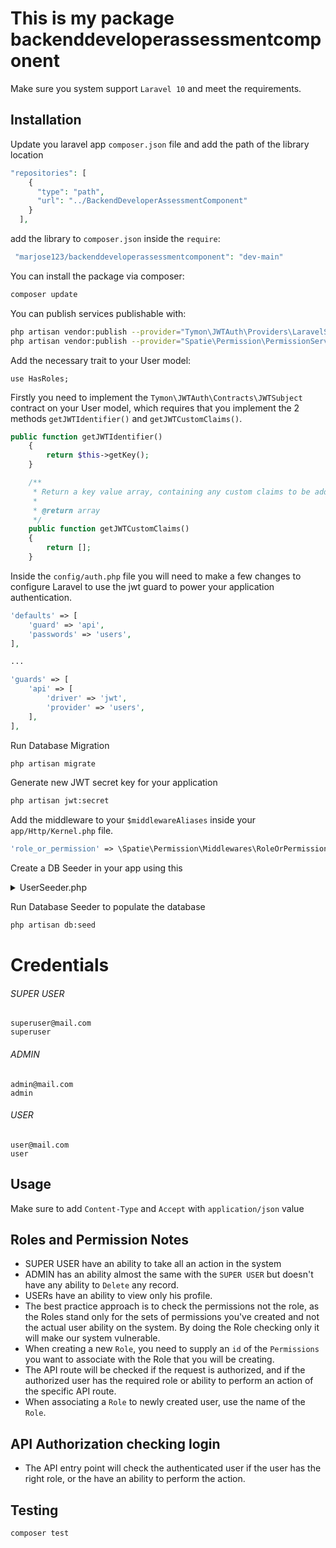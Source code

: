 # This is my package backenddeveloperassessmentcomponent
Make sure you system support `Laravel 10` and meet the requirements.

## Installation

Update you laravel app `composer.json` file and add the path of the library location

```php
"repositories": [
    {
      "type": "path",
      "url": "../BackendDeveloperAssessmentComponent"
    }
  ],

```

add the library to `composer.json` inside the `require`:
```php
 "marjose123/backenddeveloperassessmentcomponent": "dev-main"
```

You can install the package via composer:

```bash
composer update
```

You can publish services publishable with:

```bash
php artisan vendor:publish --provider="Tymon\JWTAuth\Providers\LaravelServiceProvider"
php artisan vendor:publish --provider="Spatie\Permission\PermissionServiceProvider"
```

Add the necessary trait to your User model:
```
use HasRoles;
```
Firstly you need to implement the `Tymon\JWTAuth\Contracts\JWTSubject` contract on your User model, which requires that you implement the 2 methods `getJWTIdentifier()` and `getJWTCustomClaims()`.
```php
public function getJWTIdentifier()
    {
        return $this->getKey();
    }

    /**
     * Return a key value array, containing any custom claims to be added to the JWT.
     *
     * @return array
     */
    public function getJWTCustomClaims()
    {
        return [];
    }
```

Inside the `config/auth.php` file you will need to make a few changes to configure Laravel to use the jwt guard to power your application authentication.
```php
'defaults' => [
    'guard' => 'api',
    'passwords' => 'users',
],

...

'guards' => [
    'api' => [
        'driver' => 'jwt',
        'provider' => 'users',
    ],
],
```

Run Database Migration
```bash
php artisan migrate
```

Generate new JWT secret key for your application
```bash
php artisan jwt:secret
```

Add the middleware to your `$middlewareAliases` inside your `app/Http/Kernel.php` file.

```php
'role_or_permission' => \Spatie\Permission\Middlewares\RoleOrPermissionMiddleware::class,
```
Create a DB Seeder in your app using this
<details> 
  <summary>UserSeeder.php </summary>
    ```php
         // Reset cached roles and permissions
        app()[\Spatie\Permission\PermissionRegistrar::class]->forgetCachedPermissions();

        // create permissions
        $arrayOfPermissionNames = ['Add Role', 'Delete Role', 'Add User', 'Delete User', 'View User', 'View Role', 'View Profile', 'View Permissions'];
        $permissions = collect($arrayOfPermissionNames)->map(function ($permission) {
            return ['name' => $permission, 'guard_name' => 'api'];
        });
        Permission::insert($permissions->toArray());

        // create roles and assign created permissions

        Role::create(['name' => 'SUPER_USER'])
                        ->givePermissionTo(Permission::all());
        Role::create(['name' => 'USER'])
                    ->givePermissionTo([
                        'View Profile'
                    ]);
       Role::create(['name' => 'ADMIN'])
                    ->givePermissionTo([
                        'Add Role', 'Add User', 'View User', 'View Role', 'View Profile'
                    ]);


        // Create access credential lists for users
        $SuperUserAccess = User::create([
           'name' => 'SUPER USER',
           'email' => 'superuser@mail.com',
           'password' =>  Hash::make('superuser')
        ]);
        $AdminAccess = User::create([
            'name' => 'ADMIN',
            'email' => 'admin@mail.com',
            'password' =>  Hash::make('admin')
        ]);
       $userAccess = User::create([
            'name' => 'USER',
            'email' => 'user@mail.com',
            'password' =>  Hash::make('user')
        ]);

       // Assign the Pre-defined Role to the User
        $SuperUserAccess->assignRole('SUPER_USER');
        $AdminAccess->assignRole('ADMIN');
        $userAccess->assignRole('USER');

    ``` 
</details>

Run Database Seeder to populate the database
```bash
php artisan db:seed
```

# Credentials

###### SUPER USER
```
superuser@mail.com
superuser
```
###### ADMIN
```
admin@mail.com
admin
```
###### USER
```
user@mail.com
user
```


## Usage

Make sure to add `Content-Type` and `Accept` with `application/json` value


## Roles and Permission Notes

- SUPER USER have an ability to take all an action in the system
- ADMIN has an ability almost the same with the `SUPER USER` but doesn't have any ability to `Delete` any record.
- USERs have an ability to view only his profile.
- The best practice approach is to check the permissions not the role, as the Roles stand only for the sets of permissions you've created and not the actual user ability on the system. By doing the Role checking only it will make our system vulnerable.
- When creating a new `Role`, you need to supply an `id` of the `Permissions` you want to associate with the Role that you will be creating.
- The API route will be checked if the request is authorized, and if the authorized user has the required role or ability to perform an action of the specific API route.
- When associating a `Role` to newly created user, use the name of the `Role`.

## API Authorization checking login

- The API entry point will check the authenticated user if the user has the right role, or the have an ability to perform the action.

##

## Testing

```bash
composer test
```
